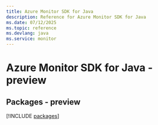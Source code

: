 ```yaml
---
title: Azure Monitor SDK for Java
description: Reference for Azure Monitor SDK for Java
ms.date: 07/12/2025
ms.topic: reference
ms.devlang: java
ms.service: monitor
---
```

# Azure Monitor SDK for Java - preview
## Packages - preview
[!INCLUDE [packages](monitor-index.md)]